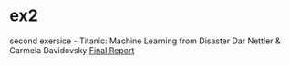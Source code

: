 # ex2
second exersice - Titanic: Machine Learning from Disaster
Dar Nettler & Carmela Davidovsky
[Final Report](https://github.com/carmelad912/ex2/blob/master/Final%20report.rmd)
